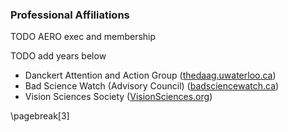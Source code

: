 ### Professional Affiliations
TODO AERO exec and membership

TODO add years below
-   Danckert Attention and Action Group
    ([thedaag.uwaterloo.ca](http://thedaag.uwaterloo.ca/))
-   Bad Science Watch (Advisory Council)
    ([badsciencewatch.ca](http://badsciencewatch.ca))
-   Vision Sciences Society
    ([VisionSciences.org](http://www.visionsciences.org/))

\pagebreak[3]
